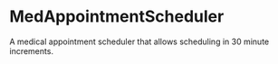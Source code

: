 # MedAppointmentScheduler
A medical appointment scheduler that allows scheduling in 30 minute increments.
